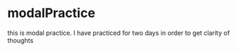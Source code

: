 # modalPractice
this is modal practice. I have practiced for two days in order to get clarity of thoughts
